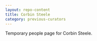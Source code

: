 ```yaml
---
layout: repo-content
title: Corbin Steele
category: previous-curators
---
```


Temporary people page for Corbin Steele.
